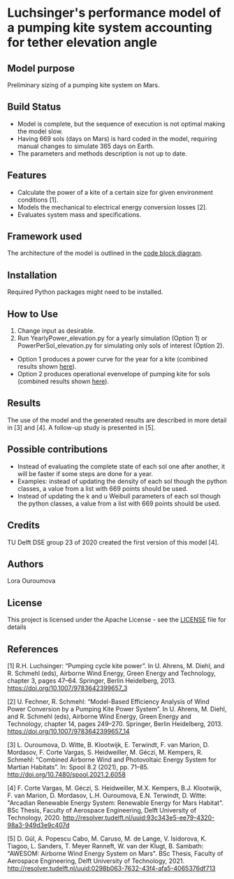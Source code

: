 # Luchsinger's performance model of a pumping kite system accounting for tether elevation angle

## Model purpose
Preliminary sizing of a pumping kite system on Mars.

## Build Status
* Model is complete, but the sequence of execution is not optimal making the model slow.
* Having 669 sols (days on Mars) is hard coded in the model, requiring manual changes to simulate 365 days on Earth.
* The parameters and methods description is not up to date.

## Features
* Calculate the power of a kite of a certain size for given environment conditions [1].
* Models the mechanical to electrical energy conversion losses [2].
* Evaluates system mass and specifications.

## Framework used
The architecture of the model is outlined in the [code block diagram](doc/LuchsingerModel_CodeBlcokDriagram.pdf).


## Installation
Required Python packages might need to be installed.

## How to Use
1. Change input as desirable.
2. Run YearlyPower_elevation.py for a yearly simulation (Option 1) or PowerPerSol_elevation.py for simulating only sols of interest (Option 2).

* Option 1 produces a power curve for the year for a kite (combined results shown [here](doc/Wind_power_for_kites.png)).
* Option 2 produces operational evenvelope of pumping kite for sols (combined results shown [here](doc/Operational_envelope_kite.png)).

## Results
The use of the model and the generated results are described in more detail in [3] and [4]. A follow-up study is presented in [5].

## Possible contributions   
* Instead of evaluating the complete state of each sol one after another, it will be faster if some steps are done for a year.
* Examples: instead of updating the density of each sol though the python classes, a value from a list with 669 points should be used.
* Instead of updating the k and u Weibull parameters of each sol though the python classes, a value from a list with 669 points should be used.

## Credits
TU Delft DSE group 23 of 2020 created the first version of this model [4].

## Authors
Lora Ouroumova

## License

This project is licensed under the Apache License - see the [LICENSE](LICENSE) file for details

## References

[1] R.H. Luchsinger: “Pumping cycle kite power”. In U. Ahrens, M. Diehl, and R. Schmehl (eds), Airborne Wind Energy, Green Energy and Technology, chapter 3, pages 47–64. Springer, Berlin Heidelberg, 2013. https://doi.org/10.1007/9783642399657_3

[2] U. Fechner, R. Schmehl: “Model-Based Efficiency Analysis of Wind Power Conversion by a Pumping Kite Power System”. In U. Ahrens, M. Diehl, and R. Schmehl (eds), Airborne Wind Energy, Green Energy and Technology, chapter 14, pages 249–270. Springer, Berlin Heidelberg, 2013. https://doi.org/10.1007/9783642399657_14

[3] L. Ouroumova, D. Witte, B. Klootwijk, E. Terwindt, F. van Marion, D. Mordasov, F. Corte Vargas, S. Heidweiller, M. Géczi, M. Kempers, R. Schmehl: “Combined Airborne Wind and Photovoltaic Energy System for Martian Habitats”. In: Spool 8.2 (2021), pp. 71–85. http://doi.org/10.7480/spool.2021.2.6058

[4] F. Corte Vargas, M. Géczi, S. Heidweiller, M.X. Kempers, B.J. Klootwijk, F. van Marion, D. Mordasov, L.H. Ouroumova, E.N. Terwindt, D. Witte: "Arcadian Renewable Energy System: Renewable Energy for Mars Habitat". BSc Thesis, Faculty of Aerospace Engineering, Delft University of Technology, 2020. http://resolver.tudelft.nl/uuid:93c343e5-ee79-4320-98a3-949d3e9c407d

[5] D. Gül, A. Popescu Cabo, M. Caruso, M. de Lange, V. Isidorova, K. Tiagoo, L. Sanders, T. Meyer Ranneft, W. van der Klugt, B. Sambath: "AWESOM: Airborne Wind Energy System on Mars". BSc Thesis, Faculty of Aerospace Engineering, Delft University of Technology, 2021. http://resolver.tudelft.nl/uuid:0298b063-7632-43f4-afa5-4065376df713
